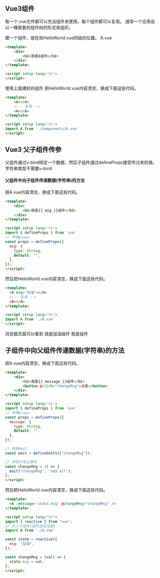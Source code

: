 ## Vue3组件
每一个.vue文件都可以充当组件来使用，每个组件都可以复用。
通常一个应用会以一棵嵌套的组件树的形式来组织。

建一个组件，放在和HelloWorld.vue同级的位置。
A.vue
```html
<template>
    <div>
        <h2>我是A组件</h2>
    </div>
</template>

<script setup lang='ts'>
</script>
```
使用上面建好的组件
把HelloWorld.vue内容清空，换成下面这些代码。
```html
<template>
    <A></A>
    <!-- 复用 -->
    <A></A>
</template>

<script setup lang='ts'>
import A from './components/A.vue'
</script>
```

## Vue3 父子组件传参
父组件通过v-bind绑定一个数据，然后子组件通过defineProps接受传过来的值。
字符串类型不需要v-bind

#### 父组件中向子组件传递数据(字符串)的方法
把A.vue内容清空，换成下面这些代码。
```html
<template>
    <div>
        <h2>我是{{ msg }}组件</h2>
    </div>
</template>

<script setup lang='ts'>
import { defineProps } from 'vue'
// 声明props
const props = defineProps({
  msg: {
    type: String,
    default: "",
  },
});
</script>
```

然后把HelloWorld.vue内容清空，换成下面这些代码。
```html
<template>
  <A msg="加油"></A>
  <!-- 复用 -->
  <A></A>
</template>

<script setup lang='ts'>
import A from './A.vue'
</script>
```
浏览器页面可以看到
我是加油组件
我是组件


## 子组件中向父组件传递数据(字符串)的方法

把A.vue内容清空，换成下面这些代码。
```html
<template>
    <div>
        <h2>我是{{ message }}组件</h2>
        <button @click="changeMsg">点我</button>
    </div>
</template>

<script setup lang='ts'>
import { defineProps } from 'vue'
// 声明props
const props = defineProps({
  message: {
    type: String,
    default: "",
  },
});

// 声明emit
const emit = defineEmits(["changeMsg"]);

// 声明子传父事件
const changeMsg = () => {
  emit("changeMsg", "add oil");
};
</script>
```

然后把HelloWorld.vue内容清空，换成下面这些代码。
```html
<template>
  <A :message='state.msg' @changeMsg="changeMsg" />
</template>

<script setup lang="ts">
import { reactive } from "vue";
// 引入子组件(组件自动注册)
import A from './A.vue'

const state = reactive({
  msg: "加油",
});

const changeMsg = (val) => {
  state.msg = val;
};
</script>
```
